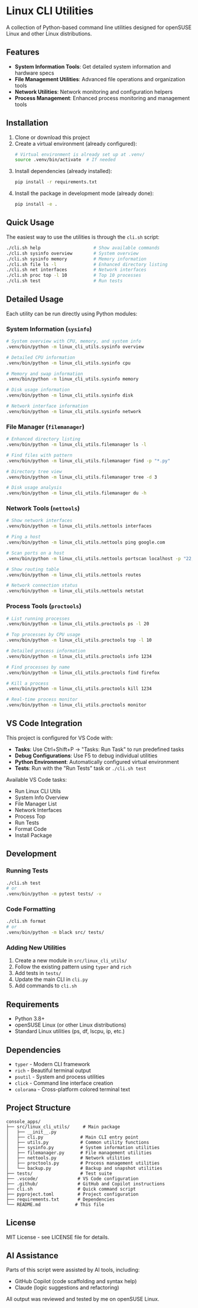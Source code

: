# Linux CLI Utilities

A collection of Python-based command line utilities designed for openSUSE Linux and other Linux distributions.

## Features

- **System Information Tools**: Get detailed system information and hardware specs
- **File Management Utilities**: Advanced file operations and organization tools
- **Network Utilities**: Network monitoring and configuration helpers
- **Process Management**: Enhanced process monitoring and management tools

## Installation

1. Clone or download this project
2. Create a virtual environment (already configured):
   ```bash
   # Virtual environment is already set up at .venv/
   source .venv/bin/activate  # If needed
   ```
3. Install dependencies (already installed):
   ```bash
   pip install -r requirements.txt
   ```
4. Install the package in development mode (already done):
   ```bash
   pip install -e .
   ```

## Quick Usage

The easiest way to use the utilities is through the `cli.sh` script:

```bash
./cli.sh help                    # Show available commands
./cli.sh sysinfo overview        # System overview
./cli.sh sysinfo memory          # Memory information
./cli.sh file ls -l              # Enhanced directory listing
./cli.sh net interfaces          # Network interfaces
./cli.sh proc top -l 10          # Top 10 processes
./cli.sh test                    # Run tests
```

## Detailed Usage

Each utility can be run directly using Python modules:

### System Information (`sysinfo`)

```bash
# System overview with CPU, memory, and system info
.venv/bin/python -m linux_cli_utils.sysinfo overview

# Detailed CPU information
.venv/bin/python -m linux_cli_utils.sysinfo cpu

# Memory and swap information
.venv/bin/python -m linux_cli_utils.sysinfo memory

# Disk usage information
.venv/bin/python -m linux_cli_utils.sysinfo disk

# Network interface information
.venv/bin/python -m linux_cli_utils.sysinfo network
```

### File Manager (`filemanager`)

```bash
# Enhanced directory listing
.venv/bin/python -m linux_cli_utils.filemanager ls -l

# Find files with pattern
.venv/bin/python -m linux_cli_utils.filemanager find -p "*.py"

# Directory tree view
.venv/bin/python -m linux_cli_utils.filemanager tree -d 3

# Disk usage analysis
.venv/bin/python -m linux_cli_utils.filemanager du -h
```

### Network Tools (`nettools`)

```bash
# Show network interfaces
.venv/bin/python -m linux_cli_utils.nettools interfaces

# Ping a host
.venv/bin/python -m linux_cli_utils.nettools ping google.com

# Scan ports on a host
.venv/bin/python -m linux_cli_utils.nettools portscan localhost -p "22,80,443"

# Show routing table
.venv/bin/python -m linux_cli_utils.nettools routes

# Network connection status
.venv/bin/python -m linux_cli_utils.nettools netstat
```

### Process Tools (`proctools`)

```bash
# List running processes
.venv/bin/python -m linux_cli_utils.proctools ps -l 20

# Top processes by CPU usage
.venv/bin/python -m linux_cli_utils.proctools top -l 10

# Detailed process information
.venv/bin/python -m linux_cli_utils.proctools info 1234

# Find processes by name
.venv/bin/python -m linux_cli_utils.proctools find firefox

# Kill a process
.venv/bin/python -m linux_cli_utils.proctools kill 1234

# Real-time process monitor
.venv/bin/python -m linux_cli_utils.proctools monitor
```

## VS Code Integration

This project is configured for VS Code with:

- **Tasks**: Use Ctrl+Shift+P → "Tasks: Run Task" to run predefined tasks
- **Debug Configurations**: Use F5 to debug individual utilities
- **Python Environment**: Automatically configured virtual environment
- **Tests**: Run with the "Run Tests" task or `./cli.sh test`

Available VS Code tasks:
- Run Linux CLI Utils
- System Info Overview
- File Manager List
- Network Interfaces
- Process Top
- Run Tests
- Format Code
- Install Package

## Development

### Running Tests

```bash
./cli.sh test
# or
.venv/bin/python -m pytest tests/ -v
```

### Code Formatting

```bash
./cli.sh format
# or
.venv/bin/python -m black src/ tests/
```

### Adding New Utilities

1. Create a new module in `src/linux_cli_utils/`
2. Follow the existing pattern using `typer` and `rich`
3. Add tests in `tests/`
4. Update the main CLI in `cli.py`
5. Add commands to `cli.sh`

## Requirements

- Python 3.8+
- openSUSE Linux (or other Linux distributions)
- Standard Linux utilities (ps, df, lscpu, ip, etc.)

## Dependencies

- `typer` - Modern CLI framework
- `rich` - Beautiful terminal output
- `psutil` - System and process utilities
- `click` - Command line interface creation
- `colorama` - Cross-platform colored terminal text

## Project Structure

```
console_apps/
├── src/linux_cli_utils/     # Main package
│   ├── __init__.py
│   ├── cli.py              # Main CLI entry point
│   ├── utils.py            # Common utility functions
│   ├── sysinfo.py          # System information utilities
│   ├── filemanager.py      # File management utilities
│   ├── nettools.py         # Network utilities
│   ├── proctools.py        # Process management utilities
│   └── backup.py           # Backup and snapshot utilities
├── tests/                  # Test suite
├── .vscode/               # VS Code configuration
├── .github/               # GitHub and Copilot instructions
├── cli.sh                 # Quick command script
├── pyproject.toml         # Project configuration
├── requirements.txt       # Dependencies
└── README.md             # This file
```

## License

MIT License - see LICENSE file for details.

## AI Assistance

Parts of this script were assisted by AI tools, including:
- GitHub Copilot (code scaffolding and syntax help)
- Claude (logic suggestions and refactoring)

All output was reviewed and tested by me on openSUSE Linux.

